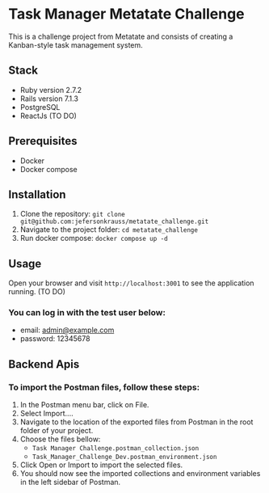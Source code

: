 # Task Manager Metatate Challenge

This is a challenge project from Metatate and consists of creating a Kanban-style task management system.

## Stack

- Ruby version 2.7.2
- Rails version 7.1.3
- PostgreSQL
- ReactJs (TO DO)

## Prerequisites

- Docker
- Docker compose

## Installation

1. Clone the repository: `git clone git@github.com:jefersonkrauss/metatate_challenge.git`
2. Navigate to the project folder: `cd metatate_challenge`
3. Run docker compose: `docker compose up -d`

## Usage

Open your browser and visit `http://localhost:3001` to see the application running. (TO DO)

### You can log in with the test user below:

* email: admin@example.com
* password: 12345678

## Backend Apis

### To import the Postman files, follow these steps:

1. In the Postman menu bar, click on File.
2. Select Import....
3. Navigate to the location of the exported files from Postman in the root folder of your project.
4. Choose the files bellow: 
   * `Task Manager Challenge.postman_collection.json`
   * `Task_Manager_Challenge_Dev.postman_environment.json`
5. Click Open or Import to import the selected files.
6. You should now see the imported collections and environment variables in the left sidebar of Postman.
